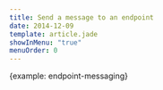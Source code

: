 ```yaml
---
title: Send a message to an endpoint
date: 2014-12-09
template: article.jade
showInMenu: "true"
menuOrder: 0
---
```



{example: endpoint-messaging}
